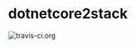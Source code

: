 # dotnetcore2stack

![travis-ci.org](https://travis-ci.org/HansHammel/dotnetcore2stack.svg?branch=master)